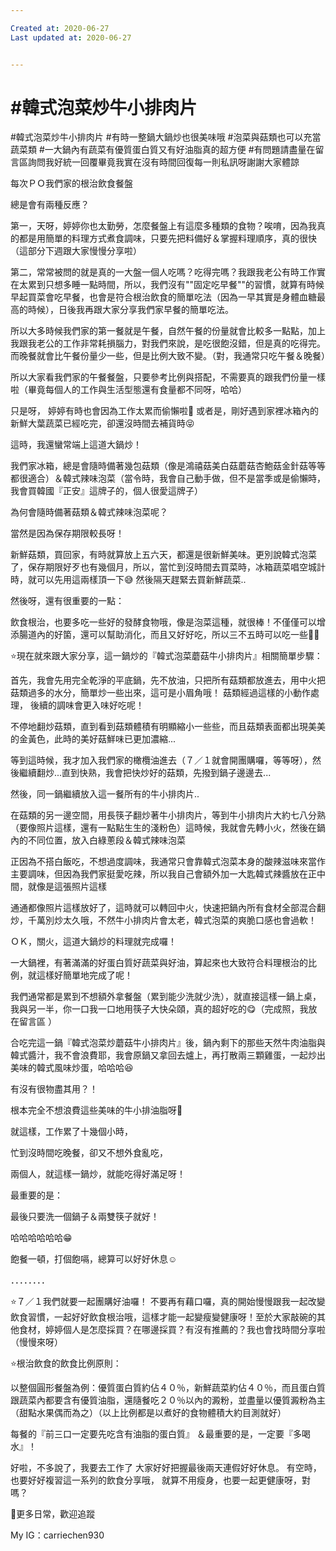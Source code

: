 ```yaml
---

Created at: 2020-06-27
Last updated at: 2020-06-27


---
```


# #韓式泡菜炒牛小排肉片


#韓式泡菜炒牛小排肉片
#有時一整鍋大鍋炒也很美味哦
#泡菜與菇類也可以充當蔬菜類
#一大鍋內有蔬菜有優質蛋白質又有好油脂真的超方便
#有問題請盡量在留言區詢問我好統一回覆畢竟我實在沒有時間回復每一則私訊呀謝謝大家體諒

每次ＰＯ我們家的根治飲食餐盤

總是會有兩種反應？

第一，天呀，婷婷你也太勤勞，怎麼餐盤上有這麼多種類的食物？唉唷，因為我真的都是用簡單的料理方式煮食調味，只要先把料備好＆掌握料理順序，真的很快（這部分下週跟大家慢慢分享啦）

第二，常常被問的就是真的一大盤一個人吃嗎？吃得完嗎？我跟我老公有時工作實在太累到只想多睡一點時間，所以，我們沒有""固定吃早餐""的習慣，就算有時候早起買菜會吃早餐，也會是符合根治飲食的簡單吃法（因為一早其實是身體血糖最高的時候），日後我再跟大家分享我們家早餐的簡單吃法。

所以大多時候我們家的第一餐就是午餐，自然午餐的份量就會比較多一點點，加上我跟我老公的工作非常耗損腦力，對我們來說，是吃很飽沒錯，但是真的吃得完。而晚餐就會比午餐份量少一些，但是比例大致不變。（對，我通常只吃午餐＆晚餐）

所以大家看我們家的午餐餐盤，只要參考比例與搭配，不需要真的跟我們份量一樣啦（畢竟每個人的工作與生活型態還有食量都不同呀，哈哈）

只是呀，
婷婷有時也會因為工作太累而偷懶啦🤣
或者是，剛好遇到家裡冰箱內的新鮮大葉蔬菜已經吃完，卻還沒時間去補貨時😝

這時，我還蠻常端上這道大鍋炒！

我們家冰箱，總是會隨時備著幾包菇類（像是鴻禧菇美白菇蘑菇杏鮑菇金針菇等等都很適合）＆韓式辣味泡菜（當令時，我會自己動手做，但不是當季或是偷懶時，我會買韓國『正安』這牌子的，個人很愛這牌子）

為何會隨時備著菇類＆韓式辣味泡菜呢？

當然是因為保存期限較長呀！

新鮮菇類，買回家，有時就算放上五六天，都還是很新鮮美味。更別說韓式泡菜了，保存期限好歹也有幾個月，所以，當忙到沒時間去買菜時，冰箱蔬菜唱空城計時，就可以先用這兩樣頂一下😅 然後隔天趕緊去買新鮮蔬菜..

然後呀，還有很重要的一點：

飲食根治，也要多吃一些好的發酵食物哦，像是泡菜這種，就很棒！不僅僅可以增添腸道內的好箘，還可以幫助消化，而且又好好吃，所以三不五時可以吃一些✌🏻

⭐️現在就來跟大家分享，這一鍋炒的『韓式泡菜蘑菇牛小排肉片』相關簡單步驟：

首先，我會先用完全乾淨的平底鍋，先不放油，只把所有菇類都放進去，用中火把菇類過多的水分，簡單炒一些出來，這可是小眉角哦！
菇類經過這樣的小動作處理，
後續的調味會更入味好吃呢！

不停地翻炒菇類，直到看到菇類體積有明顯縮小一些些，而且菇類表面都出現美美的金黃色，此時的美好菇鮮味已更加濃縮...

等到這時候，我才加入我們家的橄欖油進去（７／１就會開團購囉，等等呀），然後繼續翻炒...直到快熟，我會把快炒好的菇類，先撥到鍋子邊邊去...

然後，同一鍋繼續放入這一餐所有的牛小排肉片..

在菇類的另一邊空間，用長筷子翻炒著牛小排肉片，等到牛小排肉片大約七八分熟（要像照片這樣，還有一點點生生的淺粉色）這時候，我就會先轉小火，然後在鍋內的不同位置，放入白綠蔥段＆韓式辣味泡菜

正因為不搭白飯吃，不想過度調味，我通常只會靠韓式泡菜本身的酸辣滋味來當作主要調味，但因為我們家挺愛吃辣，所以我自己會額外加一大匙韓式辣醬放在正中間，就像是這張照片這樣

通通都像照片這樣放好了，這時就可以轉回中火，快速把鍋內所有食材全部混合翻炒，千萬別炒太久哦，不然牛小排肉片會太老，韓式泡菜的爽脆口感也會過軟！

ＯＫ，關火，這道大鍋炒的料理就完成囉！

一大鍋裡，有著滿滿的好蛋白質好蔬菜與好油，算起來也大致符合料理根治的比例，就這樣好簡單地完成了呢！

我們通常都是累到不想額外拿餐盤（累到能少洗就少洗），就直接這樣一鍋上桌，我與另一半，你一口我一口地用筷子大快朵頤，真的超好吃的😋（完成照，我放在留言區 ）

合吃完這一鍋『韓式泡菜炒蘑菇牛小排肉片』後，鍋內剩下的那些天然牛肉油脂與韓式醬汁，我不會浪費耶，我會原鍋又拿回去爐上，再打散兩三顆雞蛋，一起炒出美味的韓式風味炒蛋，哈哈哈😆

有沒有很物盡其用？！

根本完全不想浪費這些美味的牛小排油脂呀🥰

就這樣，工作累了十幾個小時，

忙到沒時間吃晚餐，卻又不想外食亂吃，

兩個人，就這樣一鍋炒，就能吃得好滿足呀！

最重要的是：

最後只要洗一個鍋子＆兩雙筷子就好！

哈哈哈哈哈哈😁

飽餐一頓，打個飽嗝，總算可以好好休息☺️

．．．．．．．．

⭐️７／１我們就要一起團購好油囉！
不要再有藉口囉，真的開始慢慢跟我一起改變飲食習慣，一起好好飲食根治哦，這樣才能一起變瘦變健康呀！至於大家敲碗的其他食材，婷婷個人是怎麼採買？在哪邊採買？有沒有推薦的？我也會找時間分享啦（慢慢來呀）

⭐️根治飲食的飲食比例原則：

以整個圓形餐盤為例：優質蛋白質約佔４０％，新鮮蔬菜約佔４０％，而且蛋白質跟蔬菜內都要含有優質油脂，還隨餐吃２０％以內的澱粉，並盡量以優質澱粉為主（甜點水果偶而為之）（以上比例都是以煮好的食物體積大約目測就好）

每餐的『前三口一定要先吃含有油脂的蛋白質』
＆最重要的是，一定要『多喝水』！

好啦，不多說了，我要去工作了
大家好好把握最後兩天連假好好休息。
有空時，也要好好複習這一系列的飲食分享哦，
就算不用瘦身，也要一起更健康呀，對嗎？

💙更多日常，歡迎追蹤

My IG：carriechen930

